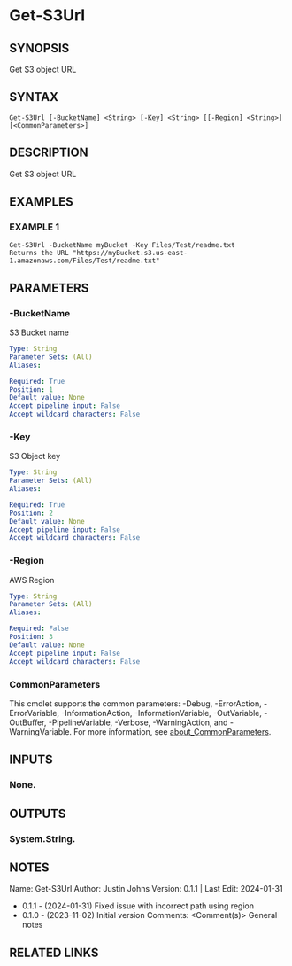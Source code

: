 # Get-S3Url

## SYNOPSIS
Get S3 object URL

## SYNTAX

```
Get-S3Url [-BucketName] <String> [-Key] <String> [[-Region] <String>] [<CommonParameters>]
```

## DESCRIPTION
Get S3 object URL

## EXAMPLES

### EXAMPLE 1
```
Get-S3Url -BucketName myBucket -Key Files/Test/readme.txt
Returns the URL "https://myBucket.s3.us-east-1.amazonaws.com/Files/Test/readme.txt"
```

## PARAMETERS

### -BucketName
S3 Bucket name

```yaml
Type: String
Parameter Sets: (All)
Aliases:

Required: True
Position: 1
Default value: None
Accept pipeline input: False
Accept wildcard characters: False
```

### -Key
S3 Object key

```yaml
Type: String
Parameter Sets: (All)
Aliases:

Required: True
Position: 2
Default value: None
Accept pipeline input: False
Accept wildcard characters: False
```

### -Region
AWS Region

```yaml
Type: String
Parameter Sets: (All)
Aliases:

Required: False
Position: 3
Default value: None
Accept pipeline input: False
Accept wildcard characters: False
```

### CommonParameters
This cmdlet supports the common parameters: -Debug, -ErrorAction, -ErrorVariable, -InformationAction, -InformationVariable, -OutVariable, -OutBuffer, -PipelineVariable, -Verbose, -WarningAction, and -WarningVariable. For more information, see [about_CommonParameters](http://go.microsoft.com/fwlink/?LinkID=113216).

## INPUTS

### None.
## OUTPUTS

### System.String.
## NOTES
Name:     Get-S3Url
Author:   Justin Johns
Version:  0.1.1 | Last Edit: 2024-01-31
- 0.1.1 - (2024-01-31) Fixed issue with incorrect path using region
- 0.1.0 - (2023-11-02) Initial version
Comments: \<Comment(s)\>
General notes

## RELATED LINKS

